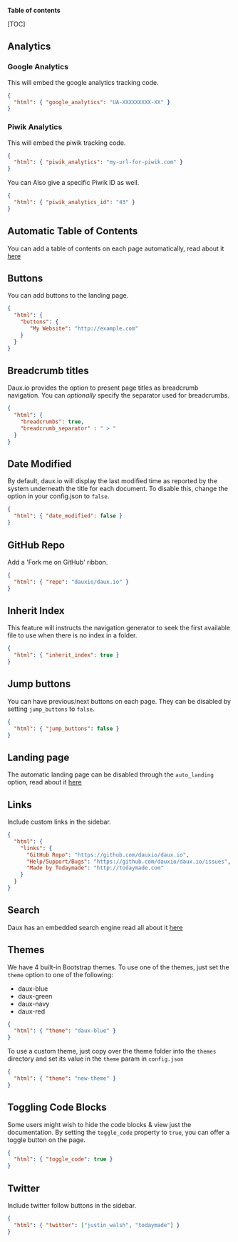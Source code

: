__Table of contents__

[TOC]

## Analytics

### Google Analytics
This will embed the google analytics tracking code.

```json
{
  "html": { "google_analytics": "UA-XXXXXXXXX-XX" }
}
```

### Piwik Analytics
This will embed the piwik tracking code.

```json
{
  "html": { "piwik_analytics": "my-url-for-piwik.com" }
}
```

You can Also give a specific Piwik ID as well.

```json
{
  "html": { "piwik_analytics_id": "43" }
}
```

## Automatic Table of Contents
You can add a table of contents on each page automatically, read about it [here](../01_Features/Table_of_contents.md)


## Buttons
You can add buttons to the landing page.

```json
{
  "html": {
    "buttons": {
       "My Website": "http://example.com"
    }
  }
}
```

## Breadcrumb titles
Daux.io provides the option to present page titles as breadcrumb navigation. 
You can *optionally* specify the separator used for breadcrumbs.

```json
{
  "html": {
    "breadcrumbs": true,
    "breadcrumb_separator" : " > "
  }
}
```

## Date Modified
By default, daux.io will display the last modified time as reported by the system underneath the title for each document. 
To disable this, change the option in your config.json to `false`.

```json
{
  "html": { "date_modified": false }
}
```

## GitHub Repo
Add a 'Fork me on GitHub' ribbon.

```json
{
  "html": { "repo": "dauxio/daux.io" }
}
```

## Inherit Index
This feature will instructs the navigation generator to seek the first available file to use when there is no index in a folder.

```json
{
  "html": { "inherit_index": true }
}
```

## Jump buttons
You can have previous/next buttons on each page.
They can be disabled by setting `jump_buttons` to `false`.

```json
{
  "html": { "jump_buttons": false }
}
```

## Landing page
The automatic landing page can be disabled through the `auto_landing` option, read about it [here](../01_Features/Landing_page.md) 

## Links
Include custom links in the sidebar.

```json
{
  "html": {
    "links": {
      "GitHub Repo": "https://github.com/dauxio/daux.io",
      "Help/Support/Bugs": "https://github.com/dauxio/daux.io/issues",
      "Made by Todaymade": "http://todaymade.com"
    }
  }
}
```

## Search
Daux has an embedded search engine read all about it [here](../01_Features/Search.md)

## Themes
We have 4 built-in Bootstrap themes. To use one of the themes, just set the `theme` option to one of the following:

* daux-blue
* daux-green
* daux-navy
* daux-red

```json
{
  "html": { "theme": "daux-blue" }
}
```

To use a custom theme, just copy over the theme folder into the `themes` directory and set its value in the `theme` param in `config.json`

```json
{
  "html": { "theme": "new-theme" }
}
```

## Toggling Code Blocks
Some users might wish to hide the code blocks & view just the documentation. 
By setting the `toggle_code` property to `true`, you can offer a toggle button on the page.

```json
{
  "html": { "toggle_code": true }
}
```

## Twitter
Include twitter follow buttons in the sidebar.

```json
{
  "html": { "twitter": ["justin_walsh", "todaymade"] }
}
```
